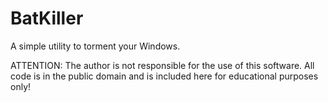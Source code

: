 # BatKiller
A simple utility to torment your Windows.


ATTENTION: The author is not responsible for the use of this software. All code is in the public domain and is included here for educational purposes only!
